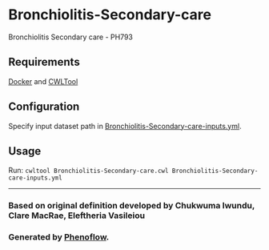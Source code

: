 # Bronchiolitis-Secondary-care

Bronchiolitis Secondary care - PH793

## Requirements

[Docker](https://docs.docker.com/install/) and [CWLTool](https://github.com/common-workflow-language/cwltool#install)

## Configuration

Specify input dataset path in [Bronchiolitis-Secondary-care-inputs.yml](Bronchiolitis-Secondary-care-inputs.yml).

## Usage

Run: `cwltool Bronchiolitis-Secondary-care.cwl Bronchiolitis-Secondary-care-inputs.yml`

***

### Based on original definition developed by Chukwuma Iwundu, Clare MacRae, Eleftheria Vasileiou
### Generated by [Phenoflow](https://kclhi.org/phenoflow).
